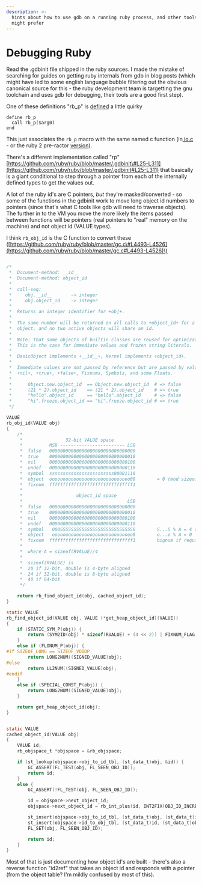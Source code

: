```yaml
---
description: >-
  hints about how to use gdb on a running ruby process, and other tools you
  might prefer
---
```


# Debugging Ruby

Read the .gdbinit file shipped in the ruby sources. I made the mistake of searching for guides on getting ruby internals from gdb in blog posts \(which might have led to some english language bubble filtering out the obvious canonical source for this - the ruby development team is targetting the gnu toolchain and uses gdb for debugging, their tools are a good first step\).

One of these definitions "rb\_p" is [defined](https://github.com/ruby/ruby/blob/master/.gdbinit#L858-L860) a little quirky

```text
define rb_p
  call rb_p($arg0)
end
```

This just associates the `rb_p` macro with the same named c function \(in[ io.c](https://github.com/ruby/ruby/blob/master/io.c#L8050-L8071) - or the ruby 2 pre-ractor [version](https://github.com/ruby/ruby/blob/5445e0435260b449decf2ac16f9d09bae3cafe72/io.c#L7797-L7810)\).

There's a different implementation called "rp" [https://github.com/ruby/ruby/blob/master/.gdbinit\#L25-L311](https://github.com/ruby/ruby/blob/master/.gdbinit#L25-L311) that basically is a giant conditional to step through a pointer from each of the internally defined types to get the values out. 

A lot of the ruby id's are C pointers, _but_ they're masked/converted - so some of the functions in the gdbinit work to move long object id numbers to pointers \(since that's what C tools like gdb will need to traverse objects\). The further in to the VM you move the more likely the items passed between functions will be pointers \(real pointers to "real" memory on the machine\) and not object id \(VALUE types\).

I think `rb_obj_id` is the C function to convert these \([https://github.com/ruby/ruby/blob/master/gc.c\#L4493-L4526](https://github.com/ruby/ruby/blob/master/gc.c#L4493-L4526)\)

```c

/*
 *  Document-method: __id__
 *  Document-method: object_id
 *
 *  call-seq:
 *     obj.__id__       -> integer
 *     obj.object_id    -> integer
 *
 *  Returns an integer identifier for +obj+.
 *
 *  The same number will be returned on all calls to +object_id+ for a given
 *  object, and no two active objects will share an id.
 *
 *  Note: that some objects of builtin classes are reused for optimization.
 *  This is the case for immediate values and frozen string literals.
 *
 *  BasicObject implements +__id__+, Kernel implements +object_id+.
 *
 *  Immediate values are not passed by reference but are passed by value:
 *  +nil+, +true+, +false+, Fixnums, Symbols, and some Floats.
 *
 *      Object.new.object_id  == Object.new.object_id  # => false
 *      (21 * 2).object_id    == (21 * 2).object_id    # => true
 *      "hello".object_id     == "hello".object_id     # => false
 *      "hi".freeze.object_id == "hi".freeze.object_id # => true
 */

VALUE
rb_obj_id(VALUE obj)
{
    /*
     *                32-bit VALUE space
     *          MSB ------------------------ LSB
     *  false   00000000000000000000000000000000
     *  true    00000000000000000000000000000010
     *  nil     00000000000000000000000000000100
     *  undef   00000000000000000000000000000110
     *  symbol  ssssssssssssssssssssssss00001110
     *  object  oooooooooooooooooooooooooooooo00        = 0 (mod sizeof(RVALUE))
     *  fixnum  fffffffffffffffffffffffffffffff1
     *
     *                    object_id space
     *                                       LSB
     *  false   00000000000000000000000000000000
     *  true    00000000000000000000000000000010
     *  nil     00000000000000000000000000000100
     *  undef   00000000000000000000000000000110
     *  symbol   000SSSSSSSSSSSSSSSSSSSSSSSSSSS0        S...S % A = 4 (S...S = s...s * A + 4)
     *  object   oooooooooooooooooooooooooooooo0        o...o % A = 0
     *  fixnum  fffffffffffffffffffffffffffffff1        bignum if required
     *
     *  where A = sizeof(RVALUE)/4
     *
     *  sizeof(RVALUE) is
     *  20 if 32-bit, double is 4-byte aligned
     *  24 if 32-bit, double is 8-byte aligned
     *  40 if 64-bit
     */

    return rb_find_object_id(obj, cached_object_id);
}

static VALUE
rb_find_object_id(VALUE obj, VALUE (*get_heap_object_id)(VALUE))
{
    if (STATIC_SYM_P(obj)) {
        return (SYM2ID(obj) * sizeof(RVALUE) + (4 << 2)) | FIXNUM_FLAG;
    }
    else if (FLONUM_P(obj)) {
#if SIZEOF_LONG == SIZEOF_VOIDP
        return LONG2NUM((SIGNED_VALUE)obj);
#else
        return LL2NUM((SIGNED_VALUE)obj);
#endif
    }
    else if (SPECIAL_CONST_P(obj)) {
        return LONG2NUM((SIGNED_VALUE)obj);
    }

    return get_heap_object_id(obj);
}


static VALUE
cached_object_id(VALUE obj)
{
    VALUE id;
    rb_objspace_t *objspace = &rb_objspace;

    if (st_lookup(objspace->obj_to_id_tbl, (st_data_t)obj, &id)) {
        GC_ASSERT(FL_TEST(obj, FL_SEEN_OBJ_ID));
        return id;
    }
    else {
        GC_ASSERT(!FL_TEST(obj, FL_SEEN_OBJ_ID));

        id = objspace->next_object_id;
        objspace->next_object_id = rb_int_plus(id, INT2FIX(OBJ_ID_INCREMENT));

        st_insert(objspace->obj_to_id_tbl, (st_data_t)obj, (st_data_t)id);
        st_insert(objspace->id_to_obj_tbl, (st_data_t)id, (st_data_t)obj);
        FL_SET(obj, FL_SEEN_OBJ_ID);

        return id;
    }
}

```

Most of that is just documenting how object id's are built - there's also a reverse function "id2ref" that takes an object id and responds with a pointer \(from the object table? I'm mildly confused by most of this\).

